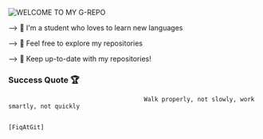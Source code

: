 ![WELCOME TO MY G-REPO](https://user-images.githubusercontent.com/82915997/222535296-aba26f1e-6814-424a-8d5f-6ffe54e43fad.png)

--> 🏮 I'm a student who loves to learn new languages

--> 🏮 Feel free to explore my repositories

--> 🏮 Keep up-to-date with my repositories!

### Success Quote 🏆

                                          Walk properly, not slowly, work smartly, not quickly 

                                                                                    [FiqAtGit]
